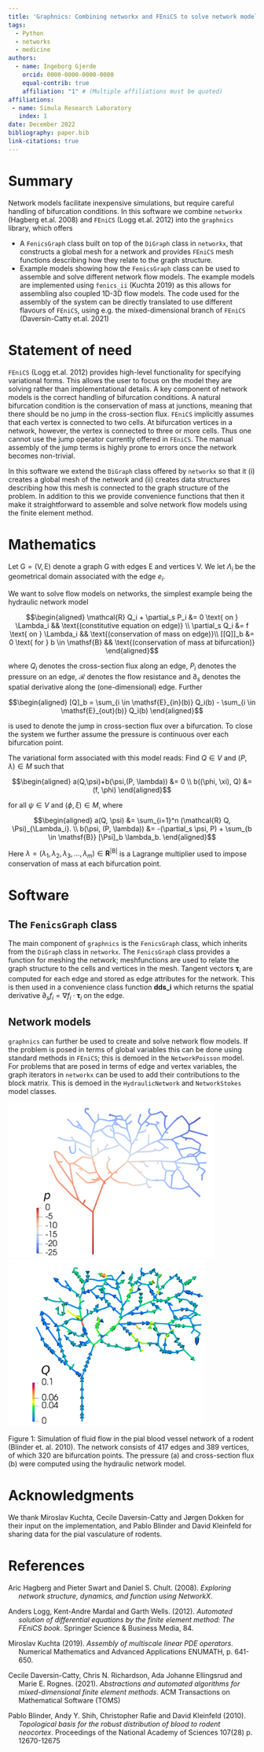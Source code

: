 ```yaml
---
title: 'Graphnics: Combining networkx and FEniCS to solve network models'
tags:
  - Python
  - networks
  - medicine
authors:
  - name: Ingeborg Gjerde
    orcid: 0000-0000-0000-0000
    equal-contrib: true
    affiliation: "1" # (Multiple affiliations must be quoted)
affiliations:
 - name: Simula Research Laboratory
   index: 1
date: December 2022
bibliography: paper.bib
link-citations: true
---
```


# Summary
Network models facilitate inexpensive simulations, but require careful
handling of bifurcation conditions. In this software we combine
`networkx` (Hagberg et.al. 2008) and `FEniCS`
(Logg et.al. 2012) into the `graphnics` library, which
offers
-   A `FenicsGraph` class built on top of the `DiGraph` class in `networkx`, that constructs a global mesh for a network and provides `FEniCS` mesh functions describing how they relate to the graph structure.
-   Example models showing how the `FenicsGraph` class can be used to
    assemble and solve different network flow models.
The example models are implemented using `fenics_ii` (Kuchta 2019) as this allows for assembling also coupled 1D-3D flow models. The code used for the assembly of the system can be  directly translated to use different flavours of `FEniCS`, using e.g. the mixed-dimensional branch of `FEniCS` (Daversin-Catty et.al. 2021)




# Statement of need
`FEniCS` (Logg et.al. 2012) provides high-level
functionality for specifying variational forms. This allows the user to
focus on the model they are solving rather than implementational
details. A key component of network models is the correct handling of
bifurcation conditions. A natural bifurcation condition is the conservation of mass at junctions, meaning that there should be no jump in the cross-section flux.
`FEniCS` implicitly assumes that each vertex is connected to
two cells. At bifurcation vertices in a network, however, the vertex is
connected to three or more cells. Thus one cannot use the jump operator
currently offered in `FEniCS`. The manual assembly of the
jump terms is highly prone to errors once the network becomes
non-trivial.

In this software we extend the `DiGraph` class offered by
`networkx` so that it (i) creates a global mesh of the
network and (ii) creates data structures describing how this mesh is
connected to the graph structure of the problem. In addition to this we
provide convenience functions that then it make it straightforward to
assemble and solve network flow models using the finite element method.

# Mathematics

Let $\mathsf{G}=(\mathsf{V}, \mathsf{E})$ denote a graph $\mathsf{G}$
with edges $\mathsf{E}$ and vertices $\mathsf{V}$. We let $\Lambda_i$ be
the geometrical domain associated with the edge $e_i$.

We want to solve flow models on networks, the simplest example being the
hydraulic network model 

$$\begin{aligned}
    \mathcal{R} Q_i + \partial_s P_i &= 0 \text{ on } \Lambda_i && \text{(constitutive equation on edge)} \\ 
    \partial_s Q_i &= f \text{ on } \Lambda_i  && \text{(conservation of mass on edge)}\\ 
    [[Q]]_b &= 0 \text{ for } b \in \mathsf{B}  && \text{(conservation of mass at bifurcation)}
\end{aligned}$$

where $Q_i$ denotes the cross-section flux along an edge, $P_i$ denotes
the pressure on an edge, $\mathcal{R}$ denotes the flow resistance and
$\partial_s$ denotes the spatial derivative along the (one-dimensional)
edge. Further 

$$\begin{aligned}
[Q]_b =  \sum_{i \in \mathsf{E}_{in}(b)} Q_i(b) - \sum_{i \in \mathsf{E}_{out}(b)} Q_i(b)
\end{aligned}$$

is used to denote the jump in cross-section flux over a bifurcation. To
close the system we further assume the pressure is continuous over each
bifurcation point.

The variational form associated with this model reads: Find $Q \in V$
and $(P, \lambda) \in M$ such that

$$\begin{aligned}
    a(Q,\psi)+b(\psi,(P, \lambda)) &= 0 \\
    b((\phi, \xi), Q) &= (f, \phi)
\end{aligned}$$ 

for all $\psi \in V$ and $(\phi, \xi) \in M$, where 

$$\begin{aligned}
    a(Q, \psi) &= \sum_{i=1}^n (\mathcal{R} Q, \Psi)_{\Lambda_i}. \\
    b(\psi, (P, \lambda)) &= -(\partial_s \psi, P) + \sum_{b \in \mathsf{B}} [\Psi]_b \lambda_b.
\end{aligned}$$

Here
$\lambda=(\lambda_1, \lambda_2, \lambda_3, ..., \lambda_m) \in \mathbf{R}^{\vert \mathsf{B} \vert}$
is a Lagrange multiplier used to impose conservation of mass at each bifurcation point.

# Software

## The `FenicsGraph` class

The main component of `graphnics` is the `FenicsGraph`
class, which inherits from the `DiGraph` class in `networkx`.
The `FenicsGraph` class provides a function for meshing the network;
meshfunctions are used to relate the graph structure to the cells and
vertices in the mesh. Tangent vectors $\boldsymbol{\tau}_i$ are computed
for each edge and stored as edge attributes for the network. This is
then used in a convenience class function **dds$\_$i** which returns the
spatial derivative $\partial_s f_i = \nabla f_i \cdot \boldsymbol{\tau}_i$ on the edge.

## Network models

`graphnics` can further be used to create and solve network flow models.
If the problem is posed in terms of global variables this can be done using standard methods in `FEniCS`; this is demoed in the `NetworkPoisson` model. For
problems that are posed in terms of edge and vertex variables, the graph iterators in `networkx` can be used to add their contributions to the block matrix. This is demoed in the `HydraulicNetwork` and `NetworkStokes` model classes.

<p float="left">
<img src="pial_pressure.png" alt="drawing" width="420"/>
<img src="pial_flux.png" alt="drawing" width="400"/>
</p>
<figcaption> Figure 1: Simulation of fluid flow in the pial blood vessel network of a rodent (Blinder et. al. 2010). The network consists of 417 edges and 389 vertices, of which 320 are bifurcation points. The pressure (a) and cross-section flux (b) were computed using the hydraulic network model.
 </figcaption>


# Acknowledgments

We thank Miroslav Kuchta, Cecile Daversin-Catty and Jørgen Dokken for
their input on the implementation, and Pablo Blinder and David Kleinfeld
for sharing data for the pial vasculature of rodents.

# References

<div id="refs" class="references csl-bib-body hanging-indent">
<div id="ref-networkx" class="csl-entry">

Aric Hagberg and Pieter Swart and Daniel S. Chult. (2008). *Exploring network structure, dynamics, and function using NetworkX*. 

</div>
</div>

<div id="refs" class="references csl-bib-body hanging-indent">
<div id="ref-fenics-book" class="csl-entry">

Anders Logg, Kent-Andre Mardal and Garth Wells. (2012). *Automated solution of differential equations by the finite element method: The FEniCS book*. Springer Science & Business Media, 84. 

</div>
</div>

<div id="refs" class="references csl-bib-body hanging-indent">
<div id="ref-networkx" class="csl-entry">

Miroslav Kuchta (2019). *Assembly of multiscale linear PDE operators*. Numerical Mathematics and Advanced Applications ENUMATH, p. 641-650.

</div>
</div>

<div id="refs" class="references csl-bib-body hanging-indent">
<div id="ref-abstractions2021" class="csl-entry">

Cecile Daversin-Catty, Chris N. Richardson, Ada Johanne Ellingsrud and Marie E. Rognes. (2021). *Abstractions and automated algorithms for mixed-dimensional finite element methods*. ACM Transactions on Mathematical Software (TOMS)

</div>
</div>


<div id="refs" class="references csl-bib-body hanging-indent">
<div id="ref-networkx" class="csl-entry">

Pablo Blinder, Andy Y. Shih, Christopher Rafie and David Kleinfeld (2010). *Topological basis for the robust distribution of blood to rodent neocortex*. Proceedings of the National Academy of Sciences 107(28) p. 12670-12675

</div>
</div>
